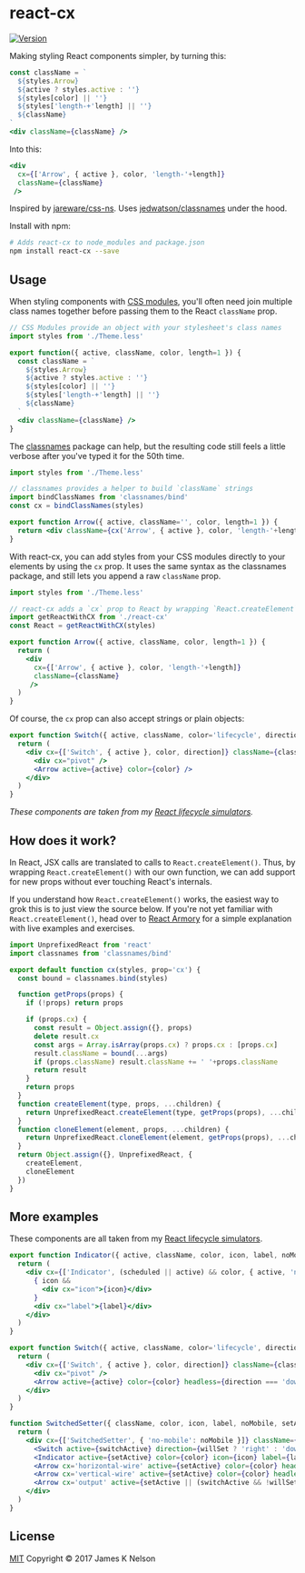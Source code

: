 react-cx
========

[![Version](http://img.shields.io/npm/v/react-cx.svg)](https://www.npmjs.org/package/react-cx)

Making styling React components simpler, by turning this:

```jsx
const className = `
  ${styles.Arrow}
  ${active ? styles.active : ''}
  ${styles[color] || ''}
  ${styles['length-+'length] || ''}
  ${className}
`
<div className={className} />
```

Into this:

```jsx
<div
  cx={['Arrow', { active }, color, 'length-'+length]}
  className={className}
 />
```

Inspired by [jareware/css-ns](https://github.com/jareware/css-ns). Uses [jedwatson/classnames](https://github.com/JedWatson/classnames) under the hood.

Install with npm:

```sh
# Adds react-cx to node_modules and package.json
npm install react-cx --save
```


Usage
-----

When styling components with [CSS modules](https://github.com/css-modules/css-modules), you'll often need join multiple class names together before passing them to the React `className` prop.

```jsx
// CSS Modules provide an object with your stylesheet's class names
import styles from './Theme.less'

export function({ active, className, color, length=1 }) {
  const className = `
    ${styles.Arrow}
    ${active ? styles.active : ''}
    ${styles[color] || ''}
    ${styles['length-+'length] || ''}
    ${className}
  `
  <div className={className} />
}
```

The [classnames](https://github.com/JedWatson/classnames) package can help, but the resulting code still feels a little verbose after you've typed it for the 50th time.

```jsx
import styles from './Theme.less'

// classnames provides a helper to build `className` strings
import bindClassNames from 'classnames/bind'
const cx = bindClassNames(styles)

export function Arrow({ active, className='', color, length=1 }) {
  return <div className={cx('Arrow', { active }, color, 'length-'+length)+' '+className} />
}
```

With react-cx, you can add styles from your CSS modules directly to your elements by using the `cx` prop. It uses the same syntax as the classnames package, and still lets you append a raw `className` prop.

```jsx
import styles from './Theme.less'

// react-cx adds a `cx` prop to React by wrapping `React.createElement`
import getReactWithCX from './react-cx'
const React = getReactWithCX(styles)

export function Arrow({ active, className, color, length=1 }) {
  return (
    <div
      cx={['Arrow', { active }, color, 'length-'+length]}
      className={className}
     />
  )
}
```

Of course, the `cx` prop can also accept strings or plain objects:

```jsx
export function Switch({ active, className, color='lifecycle', direction='down' }) {
  return (
    <div cx={['Switch', { active }, color, direction]} className={className}>
      <div cx="pivot" />
      <Arrow active={active} color={color} />
    </div>
  )
}
```

*These components are taken from my [React lifecycle simulators](https://reactarmory.com/guides/lifecycle-simulators).*


How does it work?
-----------------

In React, JSX calls are translated to calls to `React.createElement()`. Thus, by wrapping `React.createElement()` with our own function, we can add support for new props without ever touching React's internals.

If you understand how `React.createElement()` works, the easiest way to grok this is to just view the source below. If you're not yet familiar with `React.createElement()`, head over to [React Armory](https://reactarmory.com/guides/learn-react-by-itself/react-basics) for a simple explanation with live examples and exercises.

```js
import UnprefixedReact from 'react'
import classnames from 'classnames/bind'

export default function cx(styles, prop='cx') {
  const bound = classnames.bind(styles)

  function getProps(props) {
    if (!props) return props

    if (props.cx) {
      const result = Object.assign({}, props)
      delete result.cx
      const args = Array.isArray(props.cx) ? props.cx : [props.cx]
      result.className = bound(...args)
      if (props.className) result.className += ' '+props.className
      return result
    }
    return props
  }
  function createElement(type, props, ...children) {
    return UnprefixedReact.createElement(type, getProps(props), ...children)
  }
  function cloneElement(element, props, ...children) {
    return UnprefixedReact.cloneElement(element, getProps(props), ...children)
  }
  return Object.assign({}, UnprefixedReact, {
    createElement,
    cloneElement
  })
}
```


More examples
-------------

These components are all taken from my [React lifecycle simulators](https://reactarmory.com/guides/lifecycle-simulators).

```jsx
export function Indicator({ active, className, color, icon, label, noMobile, scheduled, style }) {
  return (
    <div cx={['Indicator', (scheduled || active) && color, { active, 'no-mobile': noMobile }]} className={className} style={style}>
      { icon &&
        <div cx="icon">{icon}</div>
      }
      <div cx="label">{label}</div>
    </div>
  )
}

export function Switch({ active, className, color='lifecycle', direction='down', style }) {
  return (
    <div cx={['Switch', { active }, color, direction]} className={className} style={style}>
      <div cx="pivot" />
      <Arrow active={active} color={color} headless={direction === 'down'} />
    </div>
  )
}

function SwitchedSetter({ className, color, icon, label, noMobile, setActive, style, switchActive, willSet }) {
  return (
    <div cx={['SwitchedSetter', { 'no-mobile': noMobile }]} className={className} style={style}>
      <Switch active={switchActive} direction={willSet ? 'right' : 'down' } />
      <Indicator active={setActive} color={color} icon={icon} label={label} scheduled={willSet} />
      <Arrow cx='horizontal-wire' active={setActive} color={color} headless length={4} />
      <Arrow cx='vertical-wire' active={setActive} color={color} headless />
      <Arrow cx='output' active={setActive || (switchActive && !willSet)} color={switchActive ? 'lifecycle' : color} />
    </div>
  )
}
```


License
-------

[MIT](/LICENSE) Copyright &copy; 2017 James K Nelson